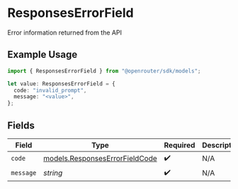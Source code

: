 # ResponsesErrorField

Error information returned from the API

## Example Usage

```typescript
import { ResponsesErrorField } from "@openrouter/sdk/models";

let value: ResponsesErrorField = {
  code: "invalid_prompt",
  message: "<value>",
};
```

## Fields

| Field                                                                  | Type                                                                   | Required                                                               | Description                                                            |
| ---------------------------------------------------------------------- | ---------------------------------------------------------------------- | ---------------------------------------------------------------------- | ---------------------------------------------------------------------- |
| `code`                                                                 | [models.ResponsesErrorFieldCode](../models/responseserrorfieldcode.md) | :heavy_check_mark:                                                     | N/A                                                                    |
| `message`                                                              | *string*                                                               | :heavy_check_mark:                                                     | N/A                                                                    |